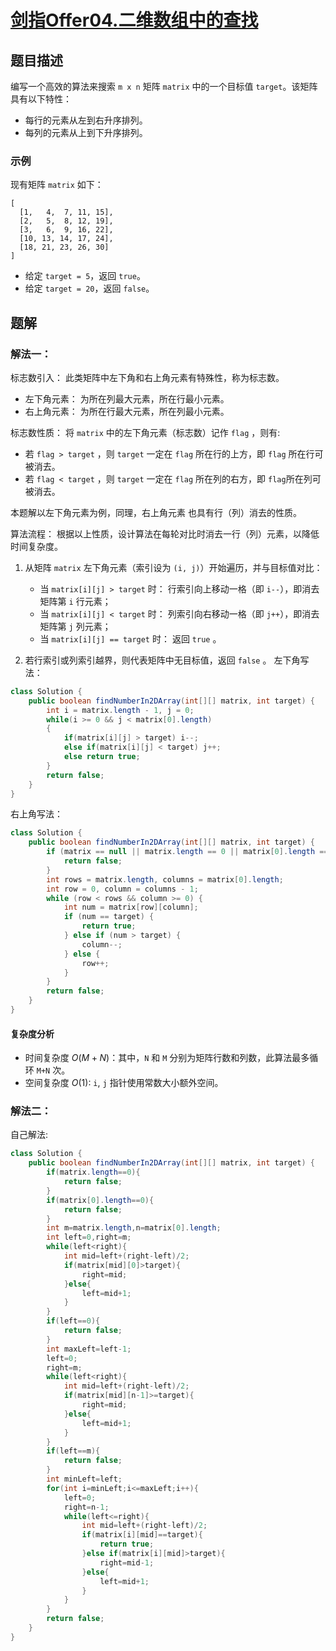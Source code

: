 # [剑指Offer04.二维数组中的查找](https://leetcode-cn.com/problems/er-wei-shu-zu-zhong-de-cha-zhao-lcof/)
## 题目描述
编写一个高效的算法来搜索 `m x n` 矩阵 `matrix` 中的一个目标值 `target`。该矩阵具有以下特性：

- 每行的元素从左到右升序排列。
- 每列的元素从上到下升序排列。

### 示例
现有矩阵 `matrix` 如下：
```
[
  [1,   4,  7, 11, 15],
  [2,   5,  8, 12, 19],
  [3,   6,  9, 16, 22],
  [10, 13, 14, 17, 24],
  [18, 21, 23, 26, 30]
]
```
- 给定 `target = 5`，返回 `true`。
- 给定 `target = 20`，返回 `false`。

## 题解
### 解法一：
标志数引入： 此类矩阵中左下角和右上角元素有特殊性，称为标志数。

- 左下角元素： 为所在列最大元素，所在行最小元素。
- 右上角元素： 为所在行最大元素，所在列最小元素。

标志数性质： 将 `matrix` 中的左下角元素（标志数）记作 `flag` ，则有:
- 若 `flag > target` ，则 `target` 一定在 `flag` 所在行的上方，即 `flag` 所在行可被消去。
- 若 `flag < target` ，则 `target` 一定在 `flag` 所在列的右方，即 `flag`所在列可被消去。

本题解以左下角元素为例，同理，右上角元素 也具有行（列）消去的性质。

算法流程： 根据以上性质，设计算法在每轮对比时消去一行（列）元素，以降低时间复杂度。

1. 从矩阵 `matrix` 左下角元素（索引设为 `(i, j)`）开始遍历，并与目标值对比：
   - 当 `matrix[i][j] > target` 时： 行索引向上移动一格（即 `i--`），即消去矩阵第 `i` 行元素；
   - 当 `matrix[i][j] < target` 时： 列索引向右移动一格（即 `j++`），即消去矩阵第 `j` 列元素；
   - 当 `matrix[i][j] == target` 时： 返回 `true` 。

2. 若行索引或列索引越界，则代表矩阵中无目标值，返回 `false` 。
左下角写法：
```java
class Solution {
    public boolean findNumberIn2DArray(int[][] matrix, int target) {
        int i = matrix.length - 1, j = 0;
        while(i >= 0 && j < matrix[0].length)
        {
            if(matrix[i][j] > target) i--;
            else if(matrix[i][j] < target) j++;
            else return true;
        }
        return false;
    }
}
```
右上角写法：
```java
class Solution {
    public boolean findNumberIn2DArray(int[][] matrix, int target) {
        if (matrix == null || matrix.length == 0 || matrix[0].length == 0) {
            return false;
        }
        int rows = matrix.length, columns = matrix[0].length;
        int row = 0, column = columns - 1;
        while (row < rows && column >= 0) {
            int num = matrix[row][column];
            if (num == target) {
                return true;
            } else if (num > target) {
                column--;
            } else {
                row++;
            }
        }
        return false;
    }
}
```
#### 复杂度分析
- 时间复杂度 $O(M+N)$：其中，`N` 和 `M` 分别为矩阵行数和列数，此算法最多循环 `M+N` 次。
- 空间复杂度 $O(1)$: `i`, `j` 指针使用常数大小额外空间。

### 解法二：
自己解法:
```java
class Solution {
    public boolean findNumberIn2DArray(int[][] matrix, int target) {
        if(matrix.length==0){
            return false;
        }
        if(matrix[0].length==0){
            return false;
        }
        int m=matrix.length,n=matrix[0].length;
        int left=0,right=m;
        while(left<right){
            int mid=left+(right-left)/2;
            if(matrix[mid][0]>target){
                right=mid;
            }else{
                left=mid+1;
            }
        }
        if(left==0){
            return false;
        }
        int maxLeft=left-1;
        left=0;
        right=m;
        while(left<right){
            int mid=left+(right-left)/2;
            if(matrix[mid][n-1]>=target){
                right=mid;
            }else{
                left=mid+1;
            }
        }
        if(left==m){
            return false;
        }
        int minLeft=left;
        for(int i=minLeft;i<=maxLeft;i++){
            left=0;
            right=n-1;
            while(left<=right){
                int mid=left+(right-left)/2;
                if(matrix[i][mid]==target){
                    return true;
                }else if(matrix[i][mid]>target){
                    right=mid-1;
                }else{
                    left=mid+1;
                }
            }
        }
        return false;
    }
}
```
